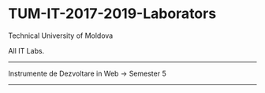 # TUM-IT-2017-2019-Laborators
Technical University of Moldova

All IT Labs.
********************************************
Instrumente de Dezvoltare in Web -> Semester 5

********************************************
